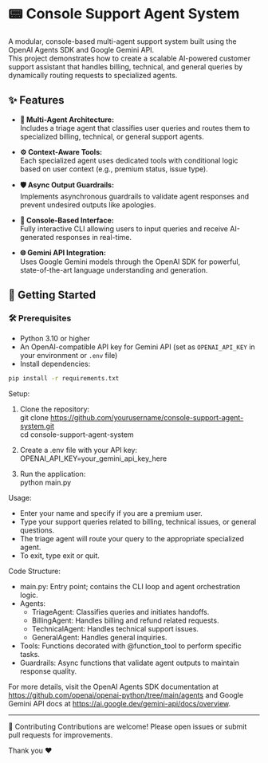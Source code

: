 # 📟 Console Support Agent System

A modular, console-based multi-agent support system built using the OpenAI Agents SDK and Google Gemini API.  
This project demonstrates how to create a scalable AI-powered customer support assistant that handles billing, technical, and general queries by dynamically routing requests to specialized agents.

## ✨ Features

- **🤖 Multi-Agent Architecture:**  
  Includes a triage agent that classifies user queries and routes them to specialized billing, technical, or general support agents.

- **⚙️ Context-Aware Tools:**  
  Each specialized agent uses dedicated tools with conditional logic based on user context (e.g., premium status, issue type).

- **🛡 Async Output Guardrails:**  
  Implements asynchronous guardrails to validate agent responses and prevent undesired outputs like apologies.

- **💬 Console-Based Interface:**  
  Fully interactive CLI allowing users to input queries and receive AI-generated responses in real-time.

- **🌐 Gemini API Integration:**  
  Uses Google Gemini models through the OpenAI SDK for powerful, state-of-the-art language understanding and generation.

## 🚀 Getting Started

### 🛠 Prerequisites

- Python 3.10 or higher  
- An OpenAI-compatible API key for Gemini API (set as `OPENAI_API_KEY` in your environment or `.env` file)  
- Install dependencies:

```bash
pip install -r requirements.txt
```
Setup:

1. Clone the repository:  
   git clone https://github.com/yourusername/console-support-agent-system.git  
   cd console-support-agent-system

2. Create a .env file with your API key:  
   OPENAI_API_KEY=your_gemini_api_key_here

3. Run the application:  
   python main.py

Usage:

- Enter your name and specify if you are a premium user.  
- Type your support queries related to billing, technical issues, or general questions.  
- The triage agent will route your query to the appropriate specialized agent.  
- To exit, type exit or quit.

Code Structure:

- main.py: Entry point; contains the CLI loop and agent orchestration logic.  
- Agents:
  - TriageAgent: Classifies queries and initiates handoffs.  
  - BillingAgent: Handles billing and refund related requests.  
  - TechnicalAgent: Handles technical support issues.  
  - GeneralAgent: Handles general inquiries.  
- Tools: Functions decorated with @function_tool to perform specific tasks.  
- Guardrails: Async functions that validate agent outputs to maintain response quality.

For more details, visit the OpenAI Agents SDK documentation at https://github.com/openai/openai-python/tree/main/agents and Google Gemini API docs at https://ai.google.dev/gemini-api/docs/overview.

---
🤝 Contributing
Contributions are welcome! Please open issues or submit pull requests for improvements.

Thank you ❤


